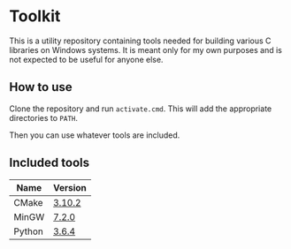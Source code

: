 # Toolkit

This is a utility repository containing tools needed for
building various C libraries on Windows systems. It is
meant only for my own purposes and is not expected to be
useful for anyone else.

## How to use

Clone the repository and run `activate.cmd`.
This will add the appropriate directories to `PATH`.

Then you can use whatever tools are included.

## Included tools

| Name   | Version     |
| -------|-------------|
| CMake  | [3.10.2][1] |
| MinGW  | [7.2.0][2]  |
| Python | [3.6.4][3]  |

[1]: https://cmake.org/files/v3.10/cmake-3.10.2-win32-x86.zip
[2]: https://downloads.sourceforge.net/project/mingw-w64/Toolchains%20targetting%20Win32/Personal%20Builds/mingw-builds/7.2.0/threads-posix/dwarf/i686-7.2.0-release-posix-dwarf-rt_v5-rev1.7z
[3]: https://www.python.org/ftp/python/3.6.4/python-3.6.4-embed-win32.zip
